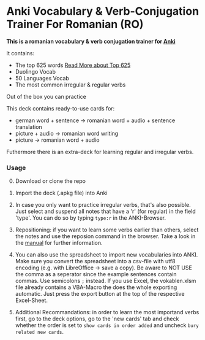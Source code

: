 Anki Vocabulary & Verb-Conjugation Trainer For Romanian (RO)
============================================

**This is a romanian vocabulary & verb conjugation trainer for [Anki](http://ankisrs.net)**

It contains:
- The top 625 words [Read More about Top 625]()
- Duolingo Vocab
- 50 Languages Vocab
- The most common irregular & regular verbs

Out of the box you can practice 

This deck contains ready-to-use cards for:
* german word + sentence -> romanian word + audio + sentence translation
* picture + audio -> romanian word writing
* picture -> romanian word + audio

Futhermore there is an extra-deck for learning regular and irregular verbs.

### Usage

0. Download or clone the repo

1. Import the deck (.apkg file) into Anki

2. In case you only want to practice irregular verbs, that's also possible. Just select and suspend all notes that have a 'r' (for regular) in the field 'type'. You can do so by typing `type:r` in the ANKI-Browser.

3. Repositioning: if you want to learn some verbs earlier than others, select the notes and use the reposion command in the browser. Take a look in the [manual](http://ankisrs.net/docs/manual.html#other-menu-items) for further information.

4. You can also use the spreadsheet to import new vocabularies into ANKI. Make sure you convert the spreadsheet into a csv-file with utf8 encoding (e.g. with LibreOffice -> save a copy). Be aware to NOT USE the comma as a seperator since the example sentences contain commas. Use semicolons `;` instead.
If you use Excel, the vokablen.xlsm file already contains a VBA-Macro the does the whole exporting automatic.
Just press the export button at the top of the respective Excel-Sheet.

5. Additional Recommandations: in order to learn the most importand verbs first, go to the deck options, go to the 'new cards' tab and check whether the order is set to `show cards in order added` and uncheck `bury related new cards`.
